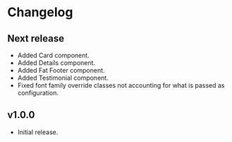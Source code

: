 # Changelog

## Next release

- Added Card component.
- Added Details component.
- Added Fat Footer component.
- Added Testimonial component.
- Fixed font family override classes not accounting for what is passed as configuration.

## v1.0.0

- Initial release.
